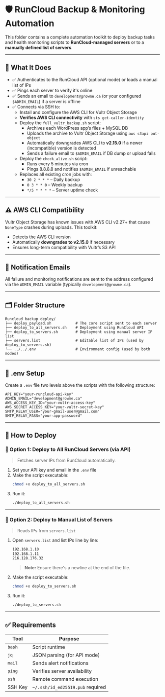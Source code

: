 # 🛡️ RunCloud Backup & Monitoring Automation

This folder contains a complete automation toolkit to deploy backup tasks and health monitoring scripts to **RunCloud-managed servers** or to a **manually defined list of servers**.

---

## 🔧 What It Does

- ✅ Authenticates to the RunCloud API (optional mode) or loads a manual list of IPs
- ✅ Pings each server to verify it's online
- ✅ Sends an email to `development@growme.ca` (or your configured `$ADMIN_EMAIL`) if a server is offline
- ✅ Connects via SSH to:
    - Install and configure the AWS CLI for Vultr Object Storage
    - **Verifies AWS CLI connectivity** with `sts get-caller-identity`
    - Deploy the `full_vultr_backup.sh` script:
        - Archives each WordPress app’s files + MySQL DB
        - Uploads the archive to Vultr Object Storage using `aws s3api put-object`
        - Automatically downgrades AWS CLI to **v2.15.0** if a newer (incompatible) version is detected
        - Sends a failure email to `$ADMIN_EMAIL` if DB dump or upload fails
    - Deploy the `check_alive.sh` script:
        - Runs every 5 minutes via cron
        - Pings 8.8.8.8 and notifies `$ADMIN_EMAIL` if unreachable
    - Replaces all existing cron jobs with:
        - `30 2 * * *` – Daily backup
        - `0 3 * * 0` – Weekly backup
        - `*/5 * * * *` – Server uptime check

---

## ⚠️ AWS CLI Compatibility

Vultr Object Storage has known issues with AWS CLI v2.27+ that cause `NoneType` crashes during uploads. This toolkit:
- Detects the AWS CLI version
- Automatically **downgrades to v2.15.0** if necessary
- Ensures long-term compatibility with Vultr’s S3 API

---

## 📨 Notification Emails

All failure and monitoring notifications are sent to the address configured via the `ADMIN_EMAIL` variable (typically `development@growme.ca`).

---

## 🗂 Folder Structure

```
Runcloud backup deploy/
├── deploy_payload.sh           # The core script sent to each server
├── deploy_to_all_servers.sh    # Deployment using RunCloud API
├── deploy_to_servers.sh        # Deployment using manual server IP list
├── servers.list                # Editable list of IPs (used by deploy_to_servers.sh)
└── ../../.env                  # Environment config (used by both modes)
```

---

## 🔐 .env Setup

Create a `.env` file two levels above the scripts with the following structure:

```env
API_KEY="your-runcloud-api-key"
ADMIN_EMAIL="development@growme.ca"
AWS_ACCESS_KEY_ID="your-vultr-access-key"
AWS_SECRET_ACCESS_KEY="your-vultr-secret-key"
SMTP_RELAY_USER="your-gmail-user@gmail.com"
SMTP_RELAY_PASS="your-app-password"
```

---

## 🚀 How to Deploy

### 🔁 Option 1: Deploy to All RunCloud Servers (via API)

> Fetches server IPs from RunCloud automatically.

1. Set your API key and email in the `.env` file
2. Make the script executable:
   ```bash
   chmod +x deploy_to_all_servers.sh
   ```
3. Run it:
   ```bash
   ./deploy_to_all_servers.sh
   ```

---

### 🧾 Option 2: Deploy to Manual List of Servers

> Reads IPs from `servers.list`

1. Open `servers.list` and list IPs line by line:
   ```txt
   192.168.1.10
   192.168.1.11
   216.128.176.32
   ```
   > **Note:** Ensure there's a newline at the end of the file.
2. Make the script executable:
   ```bash
   chmod +x deploy_to_servers.sh
   ```
3. Run it:
   ```bash
   ./deploy_to_servers.sh
   ```

---

## ✅ Requirements

| Tool       | Purpose                         |
|------------|----------------------------------|
| `bash`     | Script runtime                  |
| `jq`       | JSON parsing (for API mode)     |
| `mail`     | Sends alert notifications       |
| `ping`     | Verifies server availability    |
| `ssh`      | Remote command execution        |
| SSH Key    | `~/.ssh/id_ed25519.pub` required|
